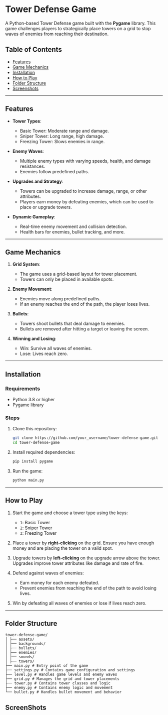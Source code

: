 # Tower Defense Game

A Python-based Tower Defense game built with the **Pygame** library. This game challenges players to strategically place towers on a grid to stop waves of enemies from reaching their destination.

## Table of Contents

- [Features](#features)
- [Game Mechanics](#game-mechanics)
- [Installation](#installation)
- [How to Play](#how-to-play)
- [Folder Structure](#folder-structure)
- [Screenshots](#screenshots)

---

## Features

- **Tower Types**: 
  - Basic Tower: Moderate range and damage.
  - Sniper Tower: Long range, high damage.
  - Freezing Tower: Slows enemies in range.

- **Enemy Waves**:
  - Multiple enemy types with varying speeds, health, and damage resistances.
  - Enemies follow predefined paths.

- **Upgrades and Strategy**:
  - Towers can be upgraded to increase damage, range, or other attributes.
  - Players earn money by defeating enemies, which can be used to place or upgrade towers.

- **Dynamic Gameplay**:
  - Real-time enemy movement and collision detection.
  - Health bars for enemies, bullet tracking, and more.

---

## Game Mechanics

1. **Grid System**:
   - The game uses a grid-based layout for tower placement.
   - Towers can only be placed in available spots.

2. **Enemy Movement**:
   - Enemies move along predefined paths.
   - If an enemy reaches the end of the path, the player loses lives.

3. **Bullets**:
   - Towers shoot bullets that deal damage to enemies.
   - Bullets are removed after hitting a target or leaving the screen.

4. **Winning and Losing**:
   - Win: Survive all waves of enemies.
   - Lose: Lives reach zero.

---

## Installation

### Requirements

- Python 3.8 or higher
- Pygame library

### Steps

1. Clone this repository:
    ```bash
    git clone https://github.com/your_username/tower-defense-game.git
    cd tower-defense-game
    ```

2. Install required dependencies:
    ```bash
    pip install pygame
    ```

3. Run the game:
    ```bash
    python main.py
    ```

---

## How to Play

1. Start the game and choose a tower type using the keys:
    - `1`: Basic Tower
    - `2`: Sniper Tower
    - `3`: Freezing Tower

2. Place a tower by **right-clicking** on the grid. Ensure you have enough money and are placing the tower on a valid spot.

3. Upgrade towers by **left-clicking** on the upgrade arrow above the tower. Upgrades improve tower attributes like damage and rate of fire.

4. Defend against waves of enemies:
    - Earn money for each enemy defeated.
    - Prevent enemies from reaching the end of the path to avoid losing lives.

5. Win by defeating all waves of enemies or lose if lives reach zero.

---

## Folder Structure
```
tower-defense-game/ 
│ ├── assets/ 
│ ├── backgrounds/ 
│ ├── bullets/ 
│ ├── enemies/ 
│ ├── sounds/ 
│ ├── towers/ 
├── main.py # Entry point of the game 
├── settings.py # Contains game configuration and settings 
├── level.py # Handles game levels and enemy waves 
├── grid.py # Manages the grid and tower placements 
├── tower.py # Contains tower classes and logic 
├── enemy.py # Contains enemy logic and movement 
└── bullet.py # Handles bullet movement and behavior
```
## ScreenShots